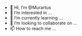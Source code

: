 - 👋 Hi, I’m @Murartus
- 👀 I’m interested in ...
- 🌱 I’m currently learning ...
- 💞️ I’m looking to collaborate on ...
- 📫 How to reach me ...

<!---
Murartus/Murartus is a ✨ special ✨ repository because its `README.md` (this file) appears on your GitHub profile.
You can click the Preview link to take a look at your changes.
--->
